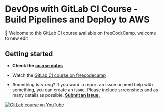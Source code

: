 # DevOps with GitLab CI Course - Build Pipelines and Deploy to AWS

👋 Welcome to this GitLab CI course available on freeCodeCamp.
welcome to new edit

## Getting started

- **Check the** [**course notes**](docs/course-notes.md)
- Watch the [GitLab CI course on freecodecamp](https://www.youtube.com/watch?v=PGyhBwLyK2U)

- Something is wrong? If you want to report an issue or need help with something, you can create an issue. Please include screenshots and as many details as possible. [**Submit an issue.**](https://gitlab.com/gitlab-course-public/freecodecamp-gitlab-ci/-/issues/new?issue%5Bmilestone_id%5D=)

[![GitLab course on YouTube](https://img.youtube.com/vi/PGyhBwLyK2U/maxresdefault.jpg)](https://www.youtube.com/watch?v=PGyhBwLyK2U)
